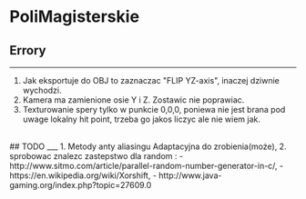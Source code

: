 # PoliMagisterskie
## Errory
___
1. Jak eksportuje do OBJ to zaznaczac "FLIP YZ-axis", inaczej dziwnie wychodzi.
2. Kamera ma zamienione osie Y i Z. Zostawic nie poprawiac.
3. Texturowanie spery tylko w punkcie 0,0,0, poniewa nie jest brana pod uwage lokalny hit point, trzeba go jakos liczyc ale nie wiem jak.
</br>
## TODO
___
1. Metody anty aliasingu   Adaptacyjna do zrobienia(może),
2. sprobowac znalezc zastepstwo dla random :
	- http://www.sitmo.com/article/parallel-random-number-generator-in-c/,
    - https://en.wikipedia.org/wiki/Xorshift,
	- http://www.java-gaming.org/index.php?topic=27609.0


